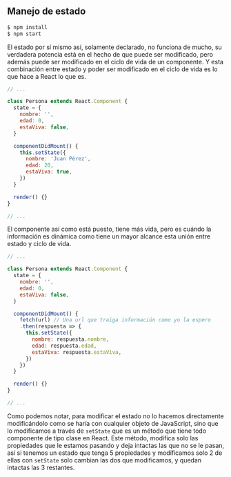 ## Manejo de estado

```sh
$ npm install
$ npm start
```

El estado por sí mismo así, solamente declarado, no funciona de mucho, su
verdadera potencia está en el hecho de que puede ser modificado, pero además
puede ser modificado en el ciclo de vida de un componente. Y esta combinación
entre estado y poder ser modificado en el ciclo de vida es lo que hace a React
lo que es.

```js
// ...

class Persona extends React.Component {
  state = {
    nombre: '',
    edad: 0,
    estaViva: false,
  }

  componentDidMount() {
    this.setState({
      nombre: 'Juan Pérez',
      edad: 20,
      estaViva: true,
    })
  }

  render() {}
}

// ...
```

El componente así como está puesto, tiene más vida, pero es cuándo la
información es dinámica como tiene un mayor alcance esta unión entre estado y
ciclo de vida.

```js
// ...

class Persona extends React.Component {
  state = {
    nombre: '',
    edad: 0,
    estaViva: false,
  }

  componentDidMount() {
    fetch(url) // Una url que traiga información como yo la espero
    .then(respuesta => {
      this.setState({
        nombre: respuesta.nombre,
        edad: respuesta.edad,
        estaViva: respuesta.estaViva,
      })
    })
  }

  render() {}
}

// ...
```

Como podemos notar, para modificar el estado no lo hacemos directamente
modificándolo como se haría con cualquier objeto de JavaScript, sino que lo
modificamos a través de `setState` que es un método que tiene todo componente de
tipo clase en React. Este método, modifica solo las propiedades que le estamos
pasando y deja intactas las que no se le pasan, así si tenemos un estado que
tenga 5 propiedades y modificamos solo 2 de ellas con `setState` solo cambian
las dos que modificamos, y quedan intactas las 3 restantes.
